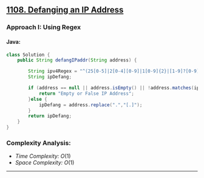 ## [1108. Defanging an IP Address](https://leetcode.com/problems/defanging-an-ip-address)

### Approach I: Using Regex

#### Java:
```java
class Solution {
    public String defangIPaddr(String address) {

        String ipv4Regex = "^(25[0-5]|2[0-4][0-9]|1[0-9]{2}|[1-9]?[0-9])" + "(\\.(25[0-5]|2[0-4][0-9]|1[0-9]{2}|[1-9]?[0-9])){3}$";
        String ipDefang;

        if (address == null || address.isEmpty() || !address.matches(ipv4Regex)) {
            return "Empty or False IP Address";
        }else {
            ipDefang = address.replace(".","[.]");
        }
        return ipDefang;
    }
}
```

[//]: # (#### Go:)

[//]: # (```go)

[//]: # (func solution&#40;&#41; {)

[//]: # ()
[//]: # (})

[//]: # (```)

### Complexity Analysis:

- *Time Complexity:* $O(1)$
- *Space Complexity:* $O(1)$


---


